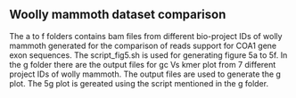 ## Woolly mammoth dataset comparison
The a to f folders contains bam files from different bio-project IDs of wolly mammoth generated for the comparison of reads support for COA1 gene exon sequences.
The script_fig5.sh is used for generating figure 5a to 5f. 
In the g folder there are the output files for gc Vs kmer plot from 7 different project IDs of wolly mammoth. The output files are used to generate the g plot.
The 5g plot is gereated using the script mentioned in the g folder.
